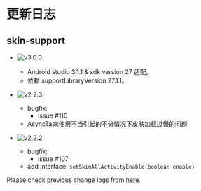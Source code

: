 # 更新日志

## skin-support

* ![v3.0.0](https://img.shields.io/badge/skin--support-v3.0.0-green.svg)
  * Android studio 3.1.1 & sdk version 27 适配。
  * 依赖 supportLibraryVersion 27.1.1。

* ![v2.2.3](https://img.shields.io/badge/skin--support-v2.2.3-green.svg)
  * bugfix:
    * issue #110
  * AsyncTask使用不当引起的不分情况下皮肤加载过慢的问题

* ![v2.2.2](https://img.shields.io/badge/skin--support-v2.2.2-green.svg)
  * bugfix:
    * issue #107
  * add interface: `setSkinAllActivityEnable(boolean enable)`

Please check previous change logs from [here](ChangeLog_before_v2.2.2.md).
